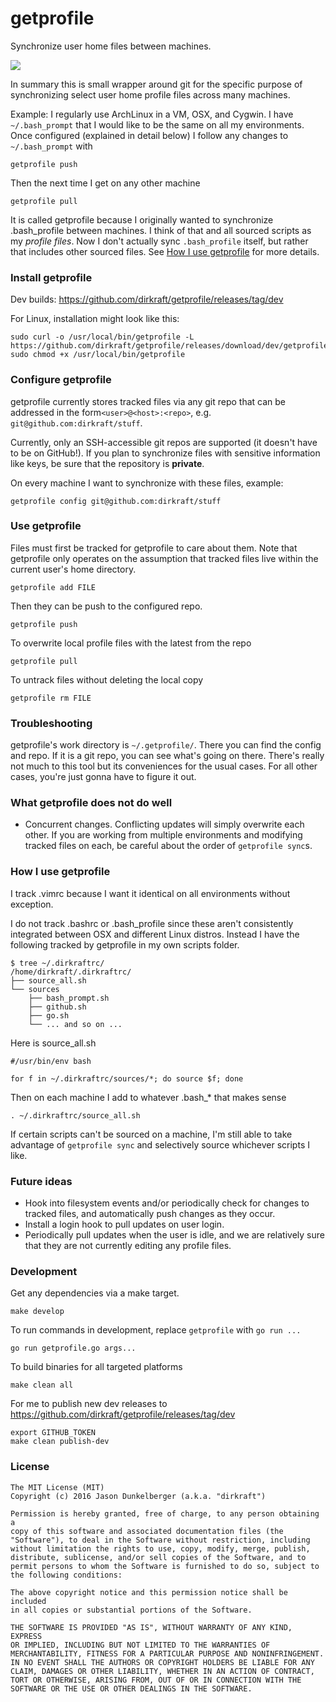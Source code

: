 # getprofile

Synchronize user home files between machines.

<img src="https://travis-ci.org/dirkraft/getprofile.svg?branch=master">

In summary this is small wrapper around git for the specific purpose
of synchronizing select user home profile files across many machines.

Example: I regularly use ArchLinux in a VM, OSX, and Cygwin.
I have `~/.bash_prompt` that I would like to be the same
on all my environments. Once configured (explained in detail below)
I follow any changes to `~/.bash_prompt` with

    getprofile push

Then the next time I get on any other machine

    getprofile pull

It is called getprofile because I originally wanted to synchronize
.bash_profile between machines. I think of that and all sourced scripts
as my *profile files*. Now I don't actually sync `.bash_profile` itself,
but rather that includes other sourced files. See
[How I use getprofile](#how-i-use-getprofile) for more details.

### Install getprofile

Dev builds: https://github.com/dirkraft/getprofile/releases/tag/dev

For Linux, installation might look like this:

    sudo curl -o /usr/local/bin/getprofile -L https://github.com/dirkraft/getprofile/releases/download/dev/getprofile.linux.amd64
    sudo chmod +x /usr/local/bin/getprofile

### Configure getprofile

getprofile currently stores tracked files via any git repo that can
be addressed in the form`<user>@<host>:<repo>`,
e.g. `git@github.com:dirkraft/stuff`.

Currently, only an SSH-accessible git repos are supported (it doesn't
have to be on GitHub!). If you plan to synchronize files with sensitive
information like keys, be sure that the repository is **private**.

On every machine I want to synchronize with these files, example:

    getprofile config git@github.com:dirkraft/stuff

### Use getprofile

Files must first be tracked for getprofile to care about them.
Note that getprofile only operates on the assumption that tracked files
live within the current user's home directory.

    getprofile add FILE

Then they can be push to the configured repo.

    getprofile push

To overwrite local profile files with the latest from the repo

    getprofile pull

To untrack files without deleting the local copy

    getprofile rm FILE

### Troubleshooting

getprofile's work directory is `~/.getprofile/`. There you can find
the config and repo. If it is a git repo, you can see what's going on
there. There's really not much to this tool but its conveniences for
the usual cases. For all other cases, you're just gonna have to figure
it out.

### What getprofile does not do well

  - Concurrent changes. Conflicting updates will simply overwrite each
    other. If you are working from multiple environments and modifying
    tracked files on each, be careful about the order of `getprofile
    sync`s.

### How I use getprofile

I track .vimrc because I want it identical on all environments without
exception.

I do not track .bashrc or .bash_profile since these aren't consistently
integrated between OSX and different Linux distros. Instead I have the
following tracked by getprofile in my own scripts folder.

    $ tree ~/.dirkraftrc/
    /home/dirkraft/.dirkraftrc/
    ├── source_all.sh
    └── sources
        ├── bash_prompt.sh
        ├── github.sh
        ├── go.sh
        └── ... and so on ...

Here is source_all.sh

    #/usr/bin/env bash

    for f in ~/.dirkraftrc/sources/*; do source $f; done

Then on each machine I add to whatever .bash_* that makes sense

    . ~/.dirkraftrc/source_all.sh

If certain scripts can't be sourced on a machine, I'm still able to
take advantage of `getprofile sync` and selectively source whichever
scripts I like.

### Future ideas

  - Hook into filesystem events and/or periodically check for changes to
    tracked files, and automatically push changes as they occur.
  - Install a login hook to pull updates on user login.
  - Periodically pull updates when the user is idle, and we are
    relatively sure that they are not currently editing any profile
    files.

### Development

Get any dependencies via a make target.

    make develop

To run commands in development, replace `getprofile` with `go run ...`

    go run getprofile.go args...

To build binaries for all targeted platforms

    make clean all

For me to publish new dev releases to
https://github.com/dirkraft/getprofile/releases/tag/dev

    export GITHUB_TOKEN
    make clean publish-dev

### License

```
The MIT License (MIT)
Copyright (c) 2016 Jason Dunkelberger (a.k.a. "dirkraft")

Permission is hereby granted, free of charge, to any person obtaining a
copy of this software and associated documentation files (the
"Software"), to deal in the Software without restriction, including
without limitation the rights to use, copy, modify, merge, publish,
distribute, sublicense, and/or sell copies of the Software, and to
permit persons to whom the Software is furnished to do so, subject to
the following conditions:

The above copyright notice and this permission notice shall be included
in all copies or substantial portions of the Software.

THE SOFTWARE IS PROVIDED "AS IS", WITHOUT WARRANTY OF ANY KIND, EXPRESS
OR IMPLIED, INCLUDING BUT NOT LIMITED TO THE WARRANTIES OF
MERCHANTABILITY, FITNESS FOR A PARTICULAR PURPOSE AND NONINFRINGEMENT.
IN NO EVENT SHALL THE AUTHORS OR COPYRIGHT HOLDERS BE LIABLE FOR ANY
CLAIM, DAMAGES OR OTHER LIABILITY, WHETHER IN AN ACTION OF CONTRACT,
TORT OR OTHERWISE, ARISING FROM, OUT OF OR IN CONNECTION WITH THE
SOFTWARE OR THE USE OR OTHER DEALINGS IN THE SOFTWARE.
```
